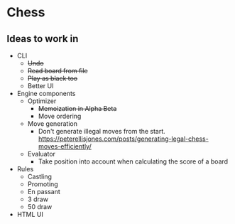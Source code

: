 
# Chess

## Ideas to work in

- CLI
    - ~~Undo~~
    - ~~Read board from file~~
    - ~~Play as black too~~
    - Better UI
- Engine components
    - Optimizer
        - ~~Memoization in Alpha Beta~~
        - Move ordering
    - Move generation
        - Don't generate illegal moves from the start. https://peterellisjones.com/posts/generating-legal-chess-moves-efficiently/
    - Evaluator
        - Take position into account when calculating the score of a board
- Rules
    - Castling
    - Promoting
    - En passant
    - 3 draw
    - 50 draw
- HTML UI
